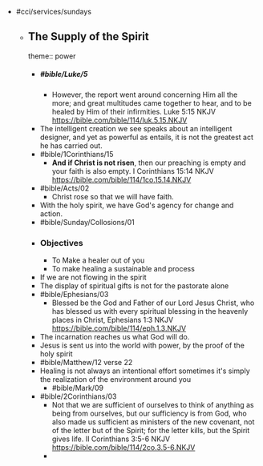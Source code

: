 - #cci/services/sundays
	- ## The Supply of the Spirit
	  theme:: power
		- ##### #bible/Luke/5
			- However, the report went around concerning Him all the more; and great multitudes came together to hear, and to be healed by Him of their infirmities.
			  Luke 5:15 NKJV
			  https://bible.com/bible/114/luk.5.15.NKJV
		- The intelligent creation we see speaks about an intelligent designer, and yet as powerful as entails, it is not the greatest act he has carried out.
		- #bible/1Corinthians/15
			- **And if Christ is not risen**, then our preaching is empty and your faith is also empty.
			  I Corinthians 15:14 NKJV
			  https://bible.com/bible/114/1co.15.14.NKJV
		- #bible/Acts/02
			- Christ rose so that we will have faith.
		- With the holy spirit, we have God's agency for change and action.
		- #bible/Sunday/Collosions/01
		- ### Objectives
			- To Make a healer out of you
			- To make healing a sustainable and  process
		- If we are not flowing in the spirit
		- The display of spiritual gifts is not for the pastorate alone
		- #bible/Ephesians/03
			- Blessed be the God and Father of our Lord Jesus Christ, who has blessed us with every spiritual blessing in the heavenly places in Christ,
			  Ephesians 1:3 NKJV
			  https://bible.com/bible/114/eph.1.3.NKJV
		- The incarnation reaches us what God will do.
		- Jesus is sent us into the world with power, by the proof of the holy spirit
		- #bible/Matthew/12 verse 22
		- Healing is not always an intentional effort sometimes it's simply the realization of the environment around you
			- #bible/Mark/09
		- #bible/2Corinthians/03
			- Not that we are sufficient of ourselves to think of anything as being from ourselves, but our sufficiency is from God, who also made us sufficient as ministers of the new covenant, not of the letter but of the Spirit; for the letter kills, but the Spirit gives life.
			  II Corinthians 3:5‭-‬6 NKJV
			  https://bible.com/bible/114/2co.3.5-6.NKJV
			-